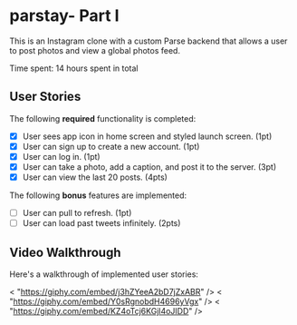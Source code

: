 # parstay- Part I

This is an Instagram clone with a custom Parse backend that allows a user to post photos and view a global photos feed.

Time spent: 14 hours spent in total

## User Stories

The following **required** functionality is completed:

- [x] User sees app icon in home screen and styled launch screen. (1pt)
- [x] User can sign up to create a new account. (1pt)
- [x] User can log in. (1pt)
- [x] User can take a photo, add a caption, and post it to the server. (3pt)
- [x] User can view the last 20 posts. (4pts)

The following **bonus** features are implemented:

- [ ] User can pull to refresh. (1pt)
- [ ] User can load past tweets infinitely. (2pts)

## Video Walkthrough

Here's a walkthrough of implemented user stories:

< "https://giphy.com/embed/j3hZYeeA2bD7jZxABR" />
< "https://giphy.com/embed/Y0sRgnobdH4696yVgx" />
< "https://giphy.com/embed/KZ4oTcj6KGjl4oJIDD" />
